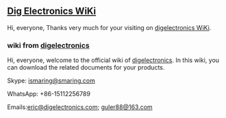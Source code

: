 ## [Dig Electronics WiKi](https://github.com/smaringcom/Wiki/wiki)

Hi, everyone, Thanks very much for your visiting on [digelectronics WiKi](https://github.com/smaringcom/Wiki/wiki).

### wiki from [digelectronics](https://www.electronicsfun.cc/)


Hi, everyone, welcome to the official wiki of [digelectronics](https://www.digelectronics.com/). In this wiki, you can download the related documents for your products.

Skype: ismaring@smaring.com

WhatsApp: +86-15112256789

Emails:eric@digelectronics.com; guler88@163.com
